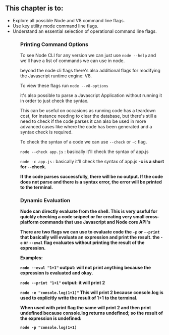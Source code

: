 ## This chapter is to:

<ul>
    <li>Explore all possible Node and V8 command line flags.</li>
    <li>Use key utility mode command line flags.</li>
    <li>Understand an essential selection of operational command line flags.</li>
<ul>


### Printing Command Options

To see Node CLI for any version we can just use `node --help` and we'll have a list of commands we can use in node.

beyond the node cli flags there's also additional flags for modifying the Javascript runtime engine: V8.


To view these flags run `node --v8-options`


it's also possible to parse a Javascript Application without running it in order to just check the syntax.

This can be useful on occasions as running code has a teardown cost, for instance needing to clear the database, but there's still a need to check if the code parses it can also be used in more advanced cases like where the code has been generated and a syntax check is required.

To check the syntax of a code we can use `--check` or `-c` flag.

`node --check app.js` : basically it'll check the syntax of app.js


`node -c app.js` : basically it'll check the syntax of app.js <b>-c is a short for --check<b>.


If the code parses successfully, there will be no output. If the code does not parse and there is a syntax error, the error will be printed to the terminal.


### Dynamic Evaluation
Node can directly evaluate from the shell. This is very useful for quickly checking a code snipeet or for creating very small cross-platform commands that use Javascript and Node core API's


There are two flags we can use to evaluate code the `-p` or `--print` that basically will evaluate an expression and print the result. the `-e` or `--eval` flag evaluates without printing the result of the expression.

Examples:

`node --eval "1+1"`
output: will not print anything because the expression is evaluated and okay.

`node --print "1+1"`
output: it will print 2

`node -e "console.log(1+1)"` 
This will print 2 because console.log is used to explicitly write the result of 1+1 to the terminal.

When used with print flag the same will print 2 and then print undefined because console.log returns undefined; so the result of the expression is undefined:

`node -p "console.log(1+1)`

